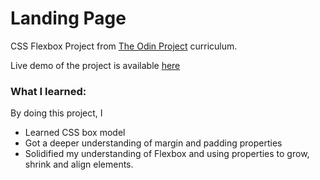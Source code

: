 # Landing Page

CSS Flexbox Project from [The Odin Project](https://www.theodinproject.com/) curriculum.

Live demo of the project is available [here](https://sandeepdotcode.github.io/landing-page-odin/)

### What I learned:

By doing this project, I

- Learned CSS box model
- Got a deeper understanding of margin and padding properties
- Solidified my understanding of Flexbox and using properties to grow, shrink and align elements.